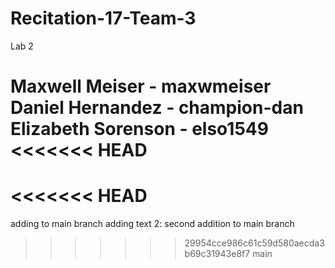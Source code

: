 # Recitation-17-Team-3
Lab 2 
 
Maxwell Meiser - maxwmeiser 
Daniel Hernandez - champion-dan 
Elizabeth Sorenson - elso1549
<<<<<<< HEAD
=======
<<<<<<< HEAD
=======
adding to main branch adding text 2:
second addition to main branch
>>>>>>> 29954cce986c61c59d580aecda3b69c31943e8f7
>>>>>>> main
